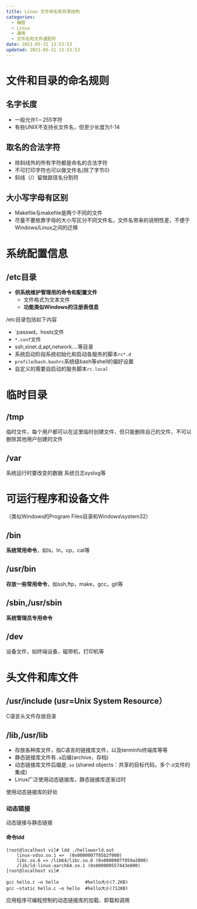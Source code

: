```yaml
---
title: Linux 文件命名和目录结构
categories: 
  - 编程
  - Linux
  - 通用
  - 文件名和文件通配符
date: 2021-05-31 13:53:53
updated: 2021-05-31 13:53:53
---
```

# 文件和目录的命名规则
## 名字长度
- 一般允许1－255字符
- 有些UNIX不支持长文件名，但至少长度为1-14

## 取名的合法字符
- 除斜线外的所有字符都是命名的合法字符
- 不可打印字符也可以做文件名(除了字节0）
- 斜线（/）留做路径名分割符

## 大小写字母有区别
- Makefile与makefile是两个不同的文件
- 尽量不要依靠字母的大小写区分不同文件名，文件名带来的说明性差，不便于Windows/Linux之间的迁移

# 系统配置信息
## /etc目录
- **供系统维护管理用的命令和配置文件**
  - 文件格式为文本文件
  - **功能类似Windows的注册表信息**

/etc目录包括如下内容
- `passwd，hosts文件
- `*.conf`文件
- ssh,xinet.d,apt,network….等目录
- 系统启动阶段系统初始化和启动各服务的脚本`rc*.d`
- `profile`/`bash.bashrc`系统级bash等shell的偏好设置
- 自定义的需要自启动的服务脚本`rc.local`

# 临时目录
## /tmp
临时文件，每个用户都可以在这里临时创建文件，但只能删除自己的文件，不可以删除其他用户创建的文件
## /var
系统运行时要改变的数据
系统日志syslog等

# 可运行程序和设备文件
（类似Windows的Program Files目录和Windows\system32）
## /bin 
**系统常用命令**，如ls，ln，cp，cat等
## /usr/bin 
**存放一些常用命令**，如ssh,ftp，make，gcc，git等
## /sbin,/usr/sbin
**系统管理员专用命令**
## /dev 
设备文件，如终端设备，磁带机，打印机等

# 头文件和库文件
## /usr/include  (usr=Unix System Resource）
C语言头文件存放目录
## /lib,/usr/lib 
- 存放各种库文件，指C语言的链接库文件，以及terminfo终端库等等
- 静态链接库文件有`.a`后缀(archive，存档)
- 动态链接库文件后缀是`.so`  (shared objects：共享的目标代码，多个.o文件的集成) 
- Linux广泛使用动态链接库，静态链接库逐渐过时

使用动态链接库的好处

### 动态链接
动态链接与静态链接
#### 命令ldd
```
[root@localhost vi]# ldd ./helloworld.out 
    linux-vdso.so.1 =>  (0x0000007f85b2f000)
    libc.so.6 => /lib64/libc.so.6 (0x0000007f859a2000)
    /lib/ld-linux-aarch64.so.1 (0x000000557443e000)
[root@localhost vi]# 
```

```shell
gcc hello.c –o hello          #hello大小(7.2KB)
gcc –static hello.c –o hello  #hello大小(712KB)
```
应用程序可编程控制的动态链接库的加载、卸载和调用